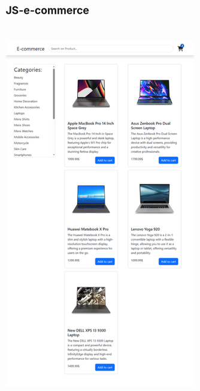 <h1> JS-e-commerce </h1>

<br>
<br>

![screenshot](https://raw.githubusercontent.com/OmarHam-dy/JS-e-commerce/main/ecommerceJS.png)
